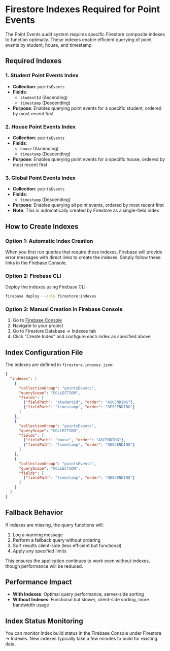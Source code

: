 # Firestore Indexes Required for Point Events

The Point Events audit system requires specific Firestore composite indexes to function optimally. These indexes enable efficient querying of point events by student, house, and timestamp.

## Required Indexes

### 1. Student Point Events Index
- **Collection**: `pointsEvents`
- **Fields**: 
  - `studentId` (Ascending)
  - `timestamp` (Descending)
- **Purpose**: Enables querying point events for a specific student, ordered by most recent first

### 2. House Point Events Index  
- **Collection**: `pointsEvents`
- **Fields**:
  - `house` (Ascending) 
  - `timestamp` (Descending)
- **Purpose**: Enables querying point events for a specific house, ordered by most recent first

### 3. Global Point Events Index
- **Collection**: `pointsEvents`
- **Fields**:
  - `timestamp` (Descending)
- **Purpose**: Enables querying all point events, ordered by most recent first
- **Note**: This is automatically created by Firestore as a single-field index

## How to Create Indexes

### Option 1: Automatic Index Creation
When you first run queries that require these indexes, Firebase will provide error messages with direct links to create the indexes. Simply follow these links in the Firebase Console.

### Option 2: Firebase CLI
Deploy the indexes using Firebase CLI:

```bash
firebase deploy --only firestore:indexes
```

### Option 3: Manual Creation in Firebase Console
1. Go to [Firebase Console](https://console.firebase.google.com/)
2. Navigate to your project
3. Go to Firestore Database → Indexes tab
4. Click "Create Index" and configure each index as specified above

## Index Configuration File

The indexes are defined in `firestore.indexes.json`:

```json
{
  "indexes": [
    {
      "collectionGroup": "pointsEvents",
      "queryScope": "COLLECTION", 
      "fields": [
        {"fieldPath": "studentId", "order": "ASCENDING"},
        {"fieldPath": "timestamp", "order": "DESCENDING"}
      ]
    },
    {
      "collectionGroup": "pointsEvents",
      "queryScope": "COLLECTION",
      "fields": [
        {"fieldPath": "house", "order": "ASCENDING"},
        {"fieldPath": "timestamp", "order": "DESCENDING"}
      ]
    },
    {
      "collectionGroup": "pointsEvents", 
      "queryScope": "COLLECTION",
      "fields": [
        {"fieldPath": "timestamp", "order": "DESCENDING"}
      ]
    }
  ]
}
```

## Fallback Behavior

If indexes are missing, the query functions will:
1. Log a warning message
2. Perform a fallback query without ordering
3. Sort results client-side (less efficient but functional)
4. Apply any specified limits

This ensures the application continues to work even without indexes, though performance will be reduced.

## Performance Impact

- **With Indexes**: Optimal query performance, server-side sorting
- **Without Indexes**: Functional but slower, client-side sorting, more bandwidth usage

## Index Status Monitoring

You can monitor index build status in the Firebase Console under Firestore → Indexes. New indexes typically take a few minutes to build for existing data.